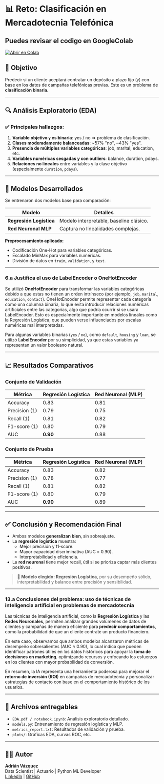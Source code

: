 # 📊 Reto: Clasificación en Mercadotecnia Telefónica

## <b> Puedes revisar el codigo en GoogleColab </b>
[![Abrir en Colab](https://colab.research.google.com/assets/colab-badge.svg)](https://colab.research.google.com/github/ADRIANVM117/TEC_MTY_PORTAFOLIO/blob/main/Mercadotecnia_Telefónica/Solucion_Reto_SC_63_ADRIAN_VAZQUEZ.ipynb)

## 🎯 Objetivo

Predecir si un cliente aceptará contratar un depósito a plazo fijo (`y`) con base en los datos de campañas telefónicas previas. Este es un problema de **clasificación binaria**.

---

## 🔍 Análisis Exploratorio (EDA)

### ✅ Principales hallazgos:

1. **Variable objetivo `y` es binaria**: yes / no ⇒ problema de clasificación.
2. **Clases moderadamente balanceadas**: ~57% "no", ~43% "yes".
3. **Presencia de múltiples variables categóricas**: job, marital, education, etc.
4. **Variables numéricas sesgadas y con outliers**: balance, duration, pdays.
5. **Relaciones no lineales** entre variables y la clase objetivo (especialmente `duration`, `pdays`).

---

## 🧠 Modelos Desarrollados

Se entrenaron dos modelos base para comparación:

| Modelo                | Detalles                                 |
|-----------------------|-------------------------------------------|
| **Regresión Logística** | Modelo interpretable, baseline clásico.  |
| **Red Neuronal MLP**    | Captura no linealidades complejas.       |

**Preprocesamiento aplicado:**
- Codificación One-Hot para variables categóricas.
- Escalado MinMax para variables numéricas.
- División de datos en `train`, `validation`, y `test`.

---

### **6.a Justifica el uso de LabelEncoder o OneHotEncoder**

Se utilizó **OneHotEncoder** para transformar las variables categóricas debido a que estas no tienen un orden intrínseco (por ejemplo, `job`, `marital`, `education`, `contact`). OneHotEncoder permite representar cada categoría como una columna binaria, lo que evita introducir relaciones numéricas artificiales entre las categorías, algo que podría ocurrir si se usara LabelEncoder. Esto es especialmente importante en modelos lineales como la Regresión Logística, que pueden verse influenciados por escalas numéricas mal interpretadas.

Para algunas variables binarias (`yes` / `no`), como `default`, `housing` y `loan`, se utilizó **LabelEncoder** por su simplicidad, ya que estas variables ya representan un valor booleano natural.

---

## 📈 Resultados Comparativos

### Conjunto de Validación

| Métrica          | Regresión Logística | Red Neuronal (MLP) |
|------------------|---------------------|---------------------|
| Accuracy         | 0.83                | 0.81                |
| Precision (1)    | 0.79                | 0.75                |
| Recall (1)       | 0.81                | 0.82                |
| F1-score (1)     | 0.80                | 0.79                |
| AUC              | **0.90**            | 0.88                |

### Conjunto de Prueba

| Métrica          | Regresión Logística | Red Neuronal (MLP) |
|------------------|---------------------|---------------------|
| Accuracy         | 0.83                | 0.82                |
| Precision (1)    | 0.78                | 0.77                |
| Recall (1)       | 0.81                | 0.82                |
| F1-score (1)     | 0.80                | 0.79                |
| AUC              | **0.90**            | 0.89                |

---

## ✅ Conclusión y Recomendación Final

- Ambos modelos **generalizan bien**, sin sobreajuste.
- La **regresión logística** muestra:
  - Mejor precisión y f1-score.
  - Mayor capacidad discriminativa (AUC = 0.90).
  - Interpretabilidad y eficiencia.
- La **red neuronal** tiene mejor recall, útil si se prioriza captar más clientes positivos.

> 🔵 **Modelo elegido: Regresión Logística**, por su desempeño sólido, interpretabilidad y balance entre precisión y sensibilidad.

---

### **13.a Conclusiones del problema: uso de técnicas de inteligencia artificial en problemas de mercadotecnia**

Las técnicas de inteligencia artificial, como la **Regresión Logística** y las **Redes Neuronales**, permiten analizar grandes volúmenes de datos de clientes y campañas de manera eficiente para **predecir comportamientos**, como la probabilidad de que un cliente contrate un producto financiero.

En este caso, observamos que ambos modelos alcanzaron métricas de desempeño sobresalientes (AUC ≈ 0.90), lo cual indica que pueden identificar patrones útiles en los datos históricos para apoyar la **toma de decisiones en marketing**, optimizando recursos y enfocando los esfuerzos en los clientes con mayor probabilidad de conversión.

En resumen, la IA representa una herramienta poderosa para mejorar el **retorno de inversión (ROI)** en campañas de mercadotecnia y personalizar estrategias de contacto con base en el comportamiento histórico de los usuarios.

---

## 📁 Archivos entregables

- `EDA.pdf / notebook.ipynb`: Análisis exploratorio detallado.
- `models.py`: Entrenamiento de regresión logística y MLP.
- `metrics_report.txt`: Resultados de validación y prueba.
- `plots/`: Gráficas EDA, curvas ROC, etc.

---

## 👨‍💻 Autor

**Adrián Vázquez**  
Data Scientist | Actuario | Python ML Developer  
[LinkedIn](#) | [GitHub](#)
